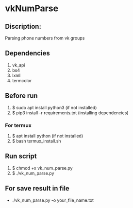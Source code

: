 # vkNumParse 

## Discription:
Parsing phone numbers from vk groups

## Dependencies
1. vk_api
1. bs4
1. lxml
1. termcolor

## Before run
1. $ sudo apt install python3 (if not installed)
1. $ pip3 install -r requirements.txt (installing dependencies)

### For termux
1. $ apt install python (if not installed)
1. $ bash termux_install.sh

## Run script
1. $ chmod +x vk_num_parse.py
1. $ ./vk_num_parse.py

## For save result in file
* ./vk_num_parse.py -o your_file_name.txt

